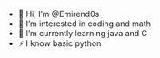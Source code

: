 - 👋 Hi, I’m @Emirend0s
- 👀 I’m interested in coding and math
- 🌱 I’m currently learning java and C
- ⚡ I know basic python

<!---
Emirend0s/Emirend0s is a ✨ special ✨ repository because its `README.md` (this file) appears on your GitHub profile.
You can click the Preview link to take a look at your changes.
--->
